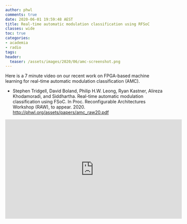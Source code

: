 ```yaml
---
author: phwl
comments: true
date: 2020-06-01 19:59:48 AEST
title: Real-time automatic modulation classification using RFSoC 
classes: wide
toc: true
categories:
- academia
- radio
tags:
header:
  teaser: /assets/images/2020/06/amc-screenshot.png
---
```


Here is a 7 minute video on our recent work on FPGA-based machine learning
for real-time automatic modulation classification (AMC).

<!-- more -->

 * Stephen Tridgell, David Boland, Philip H.W. Leong, Ryan Kastner, Alireza Khodamoradi, and Siddhartha. Real-time automatic modulation classification using FSoC. In Proc. Reconfigurable Architectures Workshop (RAW), to appear. 2020. <http://phwl.org/assets/papers/amc_raw20.pdf>

<iframe width="560" height="315" src="https://www.youtube.com/embed/V92rmJ3-p-0" frameborder="0" allow="accelerometer; autoplay; encrypted-media; gyroscope; picture-in-picture" allowfullscreen></iframe>

